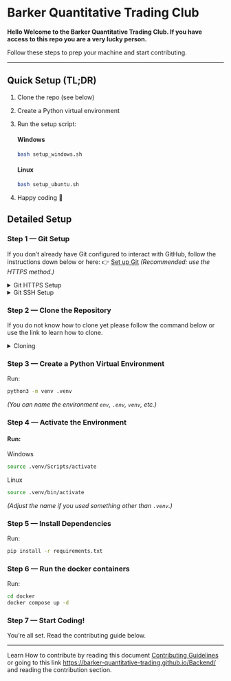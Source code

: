 # Barker Quantitative Trading Club

**Hello Welcome to the Barker Quantitative Trading Club.
If you have access to this repo you are a very lucky person.**

Follow these steps to prep your machine and start contributing.

---

## Quick Setup (TL;DR)

1. Clone the repo (see below)
2. Create a Python virtual environment
3. Run the setup script: <br>
   #### Windows
   ```bash
   bash setup_windows.sh
   ```

   #### Linux
   ```bash
   bash setup_ubuntu.sh
   ```
4. Happy coding 🎉


## Detailed Setup

### Step 1 — Git Setup

If you don’t already have Git configured to interact with GitHub, follow the instructions down below or here:
👉 [Set up Git](https://docs.github.com/en/get-started/git-basics/set-up-git)
*(Recommended: use the HTTPS method.)*

<details>
  <summary>Git HTTPS Setup</summary>
  
  1. Make sure Git is installed:  
     - `git --version`  

  2. Configure your Git username and email:  
     - `git config --global user.name "Your Name"`  
     - `git config --global user.email "your_email@example.com"`  

  3. If prompted, log in with your GitHub username and password or use a [personal access token](https://docs.github.com/en/authentication/keeping-your-account-and-data-secure/creating-a-personal-access-token) instead of a password.  
</details>



<details>
  <summary>Git SSH Setup</summary>
  
  1. Enter command:
     - `ssh-keygen -t ed25519 -C "your_email@example.com"`
     - Press enter for all prompts

  2. Copy your public key:
     - `pbcopy < ~/.ssh/id_ed25519.pub`

  3. Add SSH key to GitHub:
     - Go to [this page](https://github.com/settings/keys)
     - Click **"New SSH Key"**
     - Paste the copied key and save

  4. Verify your connection:
     - `ssh -T git@github.com`
</details>


### Step 2 — Clone the Repository

If you do not know how to clone yet please follow the command below or use the link to learn how to clone.

<details>
  <summary>Cloning</summary>
  
  > Clone by HTTPS: <br> 
     `git clone https://github.com/Barker-Quantitative-Trading/Backend.git`  

  > Clone by ssh: <br>
   `git clone git@github.com:Barker-Quantitative-Trading/Backend.git`
  
  [How to clone repositories](https://docs.github.com/en/repositories/creating-and-managing-repositories/cloning-a-repository)

</details>

### Step 3 — Create a Python Virtual Environment

Run:

```bash
python3 -m venv .venv
```

*(You can name the environment `env`, `.env`, `venv`, etc.)*

### Step 4 — Activate the Environment

#### Run:

Windows
```bash
source .venv/Scripts/activate
```

Linux
```bash
source .venv/bin/activate
```

*(Adjust the name if you used something other than `.venv`.)*

### Step 5 — Install Dependencies

Run:

```bash
pip install -r requirements.txt
```

### Step 6 — Run the docker containers

Run:
```bash
cd docker
docker compose up -d
```

### Step 7 — Start Coding!

You’re all set. Read the contributing guide below.

---
Learn How to contribute by reading this document [Contributing Guidelines](./docs/CONTRIBUTING.md) or going to this link https://barker-quantitative-trading.github.io/Backend/ and reading the contribution section.
